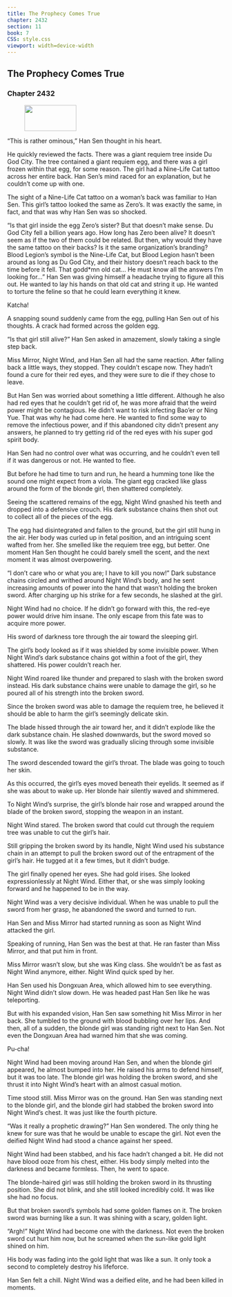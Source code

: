 ```yaml
---
title: The Prophecy Comes True
chapter: 2432
section: 11
book: 7
CSS: style.css
viewport: width=device-width
---
```


## The Prophecy Comes True

### Chapter 2432

<figure>
	<img src="../Images/gem.gif" alt="" id="gem" width="120" height="60" />
</figure>

“This is rather ominous,” Han Sen thought in his heart.

He quickly reviewed the facts. There was a giant requiem tree inside Du God City. The tree contained a giant requiem egg, and there was a girl frozen within that egg, for some reason. The girl had a Nine-Life Cat tattoo across her entire back. Han Sen’s mind raced for an explanation, but he couldn’t come up with one.

The sight of a Nine-Life Cat tattoo on a woman’s back was familiar to Han Sen. This girl’s tattoo looked the same as Zero’s. It was exactly the same, in fact, and that was why Han Sen was so shocked.

“Is that girl inside the egg Zero’s sister? But that doesn’t make sense. Du God City fell a billion years ago. How long has Zero been alive? It doesn’t seem as if the two of them could be related. But then, why would they have the same tattoo on their backs? Is it the same organization’s branding? Blood Legion’s symbol is the Nine-Life Cat, but Blood Legion hasn’t been around as long as Du God City, and their history doesn’t reach back to the time before it fell. That godd*mn old cat… He must know all the answers I’m looking for…” Han Sen was giving himself a headache trying to figure all this out. He wanted to lay his hands on that old cat and string it up. He wanted to torture the feline so that he could learn everything it knew.

Katcha!

A snapping sound suddenly came from the egg, pulling Han Sen out of his thoughts. A crack had formed across the golden egg.

“Is that girl still alive?” Han Sen asked in amazement, slowly taking a single step back.

Miss Mirror, Night Wind, and Han Sen all had the same reaction. After falling back a little ways, they stopped. They couldn’t escape now. They hadn’t found a cure for their red eyes, and they were sure to die if they chose to leave.

But Han Sen was worried about something a little different. Although he also had red eyes that he couldn’t get rid of, he was more afraid that the weird power might be contagious. He didn’t want to risk infecting Bao’er or Ning Yue. That was why he had come here. He wanted to find some way to remove the infectious power, and if this abandoned city didn’t present any answers, he planned to try getting rid of the red eyes with his super god spirit body.

Han Sen had no control over what was occurring, and he couldn’t even tell if it was dangerous or not. He wanted to flee.

But before he had time to turn and run, he heard a humming tone like the sound one might expect from a viola. The giant egg cracked like glass around the form of the blonde girl, then shattered completely.

Seeing the scattered remains of the egg, Night Wind gnashed his teeth and dropped into a defensive crouch. His dark substance chains then shot out to collect all of the pieces of the egg.

The egg had disintegrated and fallen to the ground, but the girl still hung in the air. Her body was curled up in fetal position, and an intriguing scent wafted from her. She smelled like the requiem tree egg, but better. One moment Han Sen thought he could barely smell the scent, and the next moment it was almost overpowering.

“I don’t care who or what you are; I have to kill you now!” Dark substance chains circled and writhed around Night Wind’s body, and he sent increasing amounts of power into the hand that wasn’t holding the broken sword. After charging up his strike for a few seconds, he slashed at the girl.

Night Wind had no choice. If he didn’t go forward with this, the red-eye power would drive him insane. The only escape from this fate was to acquire more power.

His sword of darkness tore through the air toward the sleeping girl.

The girl’s body looked as if it was shielded by some invisible power. When Night Wind’s dark substance chains got within a foot of the girl, they shattered. His power couldn’t reach her.

Night Wind roared like thunder and prepared to slash with the broken sword instead. His dark substance chains were unable to damage the girl, so he poured all of his strength into the broken sword.

Since the broken sword was able to damage the requiem tree, he believed it should be able to harm the girl’s seemingly delicate skin.

The blade hissed through the air toward her, and it didn’t explode like the dark substance chain. He slashed downwards, but the sword moved so slowly. It was like the sword was gradually slicing through some invisible substance.

The sword descended toward the girl’s throat. The blade was going to touch her skin.

As this occurred, the girl’s eyes moved beneath their eyelids. It seemed as if she was about to wake up. Her blonde hair silently waved and shimmered.

To Night Wind’s surprise, the girl’s blonde hair rose and wrapped around the blade of the broken sword, stopping the weapon in an instant.

Night Wind stared. The broken sword that could cut through the requiem tree was unable to cut the girl’s hair.

Still gripping the broken sword by its handle, Night Wind used his substance chain in an attempt to pull the broken sword out of the entrapment of the girl’s hair. He tugged at it a few times, but it didn’t budge.

The girl finally opened her eyes. She had gold irises. She looked expressionlessly at Night Wind. Either that, or she was simply looking forward and he happened to be in the way.

Night Wind was a very decisive individual. When he was unable to pull the sword from her grasp, he abandoned the sword and turned to run.

Han Sen and Miss Mirror had started running as soon as Night Wind attacked the girl.

Speaking of running, Han Sen was the best at that. He ran faster than Miss Mirror, and that put him in front.

Miss Mirror wasn’t slow, but she was King class. She wouldn’t be as fast as Night Wind anymore, either. Night Wind quick sped by her.

Han Sen used his Dongxuan Area, which allowed him to see everything. Night Wind didn’t slow down. He was headed past Han Sen like he was teleporting.

But with his expanded vision, Han Sen saw something hit Miss Mirror in her back. She tumbled to the ground with blood bubbling over her lips. And then, all of a sudden, the blonde girl was standing right next to Han Sen. Not even the Dongxuan Area had warned him that she was coming.

Pu-cha!

Night Wind had been moving around Han Sen, and when the blonde girl appeared, he almost bumped into her. He raised his arms to defend himself, but it was too late. The blonde girl was holding the broken sword, and she thrust it into Night Wind’s heart with an almost casual motion.

Time stood still. Miss Mirror was on the ground. Han Sen was standing next to the blonde girl, and the blonde girl had stabbed the broken sword into Night Wind’s chest. It was just like the fourth picture.

“Was it really a prophetic drawing?” Han Sen wondered. The only thing he knew for sure was that he would be unable to escape the girl. Not even the deified Night Wind had stood a chance against her speed.

Night Wind had been stabbed, and his face hadn’t changed a bit. He did not have blood ooze from his chest, either. His body simply melted into the darkness and became formless. Then, he went to space.

The blonde-haired girl was still holding the broken sword in its thrusting position. She did not blink, and she still looked incredibly cold. It was like she had no focus.

But that broken sword’s symbols had some golden flames on it. The broken sword was burning like a sun. It was shining with a scary, golden light.

“Argh!” Night Wind had become one with the darkness. Not even the broken sword cut hurt him now, but he screamed when the sun-like gold light shined on him.

His body was fading into the gold light that was like a sun. It only took a second to completely destroy his lifeforce.

Han Sen felt a chill. Night Wind was a deified elite, and he had been killed in moments.